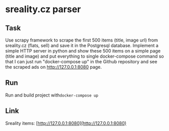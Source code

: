 # sreality.cz parser

## Task
 
Use scrapy framework to scrape the first 500 items (title, image url) from sreality.cz (flats, sell) and save it in the Postgresql database. Implement a simple HTTP server in python and show these 500 items on a simple page (title and image) and put everything to single docker-compose command so that I can just run "docker-compose up" in the Github repository and see the scraped ads on http://127.0.0.1:8080 page.

## Run
Run and build project with```docker-compose up```

## Link
Sreality items: [http://127.0.0.1:8080](http://127.0.0.1:8080)
